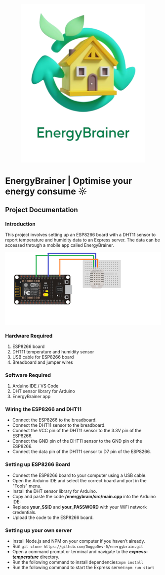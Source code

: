 <p align="center">
  <img alt="EnergyBrainer Logo" width="400" src="https://github.com/DoggoDev-0/energybrain/blob/main/assets/images/logo.png" />
</p>

# EnergyBrainer | Optimise your energy consume ☼  
## Project Documentation

### Introduction
This project involves setting up an ESP8266 board with a DHT11 sensor to report temperature and humidity data to an Express server. The data can be accessed through a mobile app called EnergyBrainer.


![Electrical Scheme using ESP8266 and DHT11 sensor](/assets/images/electrical-scheme.png "Electrical Scheme ")

### Hardware Required
1. ESP8266 board
2. DHT11 temperature and humidity sensor
3. USB cable for ESP8266 board
4. Breadboard and jumper wires

### Software Required
1. Arduino IDE / VS Code
2. DHT sensor library for Arduino
3. EnergyBrainer app

### Wiring the ESP8266 and DHT11
- Connect the ESP8266 to the breadboard.
- Connect the DHT11 sensor to the breadboard.
- Connect the VCC pin of the DHT11 sensor to the 3.3V pin of the ESP8266.
- Connect the GND pin of the DHT11 sensor to the GND pin of the ESP8266.
- Connect the data pin of the DHT11 sensor to D7 pin of the ESP8266.

### Setting up ESP8266 Board
- Connect the ESP8266 board to your computer using a USB cable.
- Open the Arduino IDE and select the correct board and port in the "Tools" menu.
- Install the DHT sensor library for Arduino.
- Copy and paste the code **/energybrain/src/main.cpp** into the Arduino IDE:
- Replace **your_SSID** and **your_PASSWORD** with your WiFi network credentials.
- Upload the code to the ESP8266 board.

### Setting up your own server
- Install Node.js and NPM on your computer if you haven't already.
- Run ```git clone https://github.com/DoggoDev-0/energybrain.git```
- Open a command prompt or terminal and navigate to the ***express-temperature*** directory.
- Run the following command to install dependencies:```npm install```
- Run the following command to start the Express server:```npm run start```
